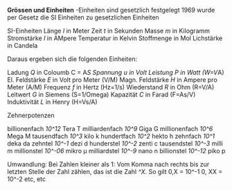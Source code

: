 **Grössen und Einheiten**
-Einheiten sind gesetzlich festgelegt
1969 wurde per Gesetz die SI Einheiten zu gesetzlichen Einheiten


SI-Einheiten
Länge _l_ in Meter
Zeit _t_ in Sekunden
Masse _m_ in Kilogramm
Stromstárke _I_ in AMpere
Temperatur in Kelvin
Stoffmenge in Mol
Lichstärke in Candela

Daraus ergeben sich die folgenden Einheiten:

Ladung _Q_ in Coloumb C = A*S
Spannung _u_ in Volt 
Leistung _P_ in Watt (W=V*A) 
El. Feldstärke _E_ in Volt pro Meter (V/M)
Magn. Feldstärke _H_ in Ampere pro Meter (A/M)
Frequenz _f_ in Hertz (Hz=1/s)
Wiederstand _R_ in Ohm (R=V/A)
Leitwert _G_ in Siemens (S=1/Omega)
Kapazität _C_ in Farad (F=As/V)
Induktivität _L_ in Henry (H=Vs/A)


Zehnerpotenzen

billionenfach *10^12* Tera T
milliardenfach *10^9* Giga G
millionenfach *10^6* Mega M
tausendfach *10^3* kilo k 
hundertfach *10^2* hekto h 
zehnfach *10^1* deka da
zehntel *10^-1* dezi d
hunderstel *10^-2* zenti c 
tausendstel *10^-3* milli m
millionstel *10^-06* mikro µ
milliardstel *10^-9* nano n
billionstel *10^-12* piko p

Umwandlung:
Bei Zahlen kleiner als 1:  Vom Komma nach rechts bis zur letzten Stelle der Zahl zählen, das ist die Zahl *^X*.
So gilt 
0,X = 10^-1
0, XX = 10^-2
etc, etc

